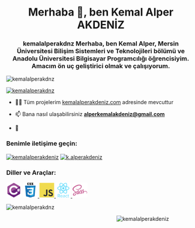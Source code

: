 <h1 align="center">Merhaba 👋, ben Kemal Alper AKDENİZ</h1>
<h3 align="center">kemalalperakdnz Merhaba, ben Kemal Alper, Mersin Üniversitesi Bilişim Sistemleri ve Teknolojileri bölümü ve Anadolu Üniversitesi Bilgisayar Programcılığı öğrencisiyim. Amacım ön uç geliştirici olmak ve çalışıyorum.</h3>

<p align="left"> <img src="https://komarev.com/ghpvc/?username=kemalalperakdnz&label=Profile%20views&color=0e75b6&style=flat" alt="kemalalperakdnz" /> </p> <p align="left"

> <a href="https://github.com/ryo-ma/github-profile-trophy"><img src="https://github-profile-trophy.vercel.app/?username=kemalalperakdnz" alt="kemalalperakdnz" /></a> </p>

- 👨‍💻 Tüm projelerim [kemalalperakdeniz.com](https://kemalalperakdeniz.com/) adresinde mevcuttur

- 📫 Bana nasıl ulaşabilirsiniz **alperkemalakdeniz@gmail.com**

- 📰 

<h3 align="left">Benimle iletişime geçin:</h3>
<p align="left">
<a href="https://www.linkedin.com/in/kemal-alper-akdeniz-00955718b/" target="blank"><img align="center" src="https://raw.githubusercontent.com/rahuldkjain/github-profile-readme-generator/master/src/images/icons/Social/linked-in-alt.svg" alt="kemalalperakdeniz" height="30" width="40" /></a>
<a href="https://www.instagram.com/k.alperakdeniz/?hl=tr" target="blank"><img align="center" src="https://raw.githubusercontent.com/rahuldkjain/github-profile-readme-generator/master/src/images/icons/Social/instagram.svg" alt="k.alperakdeniz" height="30" width="40" /></a>
</p>

<h3 align="left">Diller ve Araçlar:</h3>
<p align="left"> 
  <a href="https://www.w3schools.com/cs/" target="_blank" rel="noreferrer"> <img src="https://raw.githubusercontent.com/devicons/devicon/master/icons/csharp/csharp-original.svg" alt="csharp" width="40" height="40"/></a> 
  <a href="https://www.w3schools.com/css/" target="_blank" rel="noreferrer"> <img src="https://raw.githubusercontent.com/devicons/devicon/master/icons/css3/css3-original-wordmark.svg" alt="css3" width="40" height="40"/> </a> 
  <a href="https://www.w3schools.com/js/" target="_blank" rel="noreferrer"> <img src="https://raw.githubusercontent.com/devicons/devicon/master/icons/javascript/javascript-original.svg" alt="javascript" width="40" height="40"/> </a> 
  <a href="https://reactjs.org/" target="_blank" rel="noreferrer"> <img src="https://raw.githubusercontent.com/devicons/devicon/master/icons/react/react-original-wordmark.svg" alt="react" width="40" height="40"/> </a> 
  <a href="https://sass-lang.com" target="_blank" rel="noreferrer"> <img src="https://raw.githubusercontent.com/devicons/devicon/master/icons/sass/sass-original.svg" alt="sass" width="40" height="40"/> </a> 
 <p><img align="left" src="https://github-readme-stats.vercel.app/api/top-langs?username=kemalalperakdnz&show_icons=true&locale=tr&layout=compact" alt="kemalalperakdnz" /></p>
</p><br>
<p> <a href="https://www.buymeacoffee.com/kemalalperakdeniz"> <img align="right" src="https://cdn.buymeacoffee.com/buttons/v2/default-yellow.png" height="50" width="210" alt="kemalalperakdeniz" /></a> </p>
